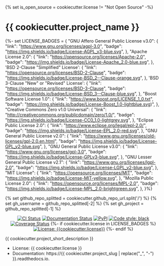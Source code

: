 {% set is_open_source = cookiecutter.license != "Not Open Source" -%}
# {{ cookiecutter.project_name }}


{%- set LICENSE_BADGES = {
    "GNU Affero General Public License v3.0": {
        "link": "https://www.gnu.org/licenses/agpl-3.0",
        "badge": "https://img.shields.io/badge/License-AGPL_v3-blue.svg",
    },
    "Apache License 2.0": {
        "link": "https://opensource.org/licenses/Apache-2.0",
        "badge": "https://img.shields.io/badge/License-Apache_2.0-blue.svg",
    },
    'BSD 2-Clause "Simplified" License': {
        "link": "https://opensource.org/licenses/BSD-2-Clause",
        "badge": "https://img.shields.io/badge/License-BSD_2--Clause-orange.svg",
    },
    'BSD 3-Clause "New" or "Revised" License': {
        "link": "https://opensource.org/licenses/BSD-3-Clause",
        "badge": "https://img.shields.io/badge/License-BSD_3--Clause-blue.svg",
    },
    "Boost Software License 1.0": {
        "link": "https://www.boost.org/LICENSE_1_0.txt",
        "badge": "https://img.shields.io/badge/License-Boost_1.0-lightblue.svg)",
    },
    "Creative Commons Zero v1.0 Universal": {
        "link": "http://creativecommons.org/publicdomain/zero/1.0/",
        "badge": "https://img.shields.io/badge/License-CC0_1.0-lightgrey.svg",
    },
    "Eclipse Public License 2.0": {
        "link": "https://www.eclipse.org/legal/epl-2.0/",
        "badge": "https://img.shields.io/badge/License-EPL_2.0-red.svg",
    },
    "GNU General Public License v2.0": {
        "link": "https://www.gnu.org/licenses/old-licenses/gpl-2.0.en.html",
        "badge": "https://img.shields.io/badge/License-GPL_v2-blue.svg",
    },
    "GNU General Public License v3.0": {
        "link": "https://www.gnu.org/licenses/gpl-3.0",
        "badge": "https://img.shields.io/badge/License-GPLv3-blue.svg",
    },
    "GNU Lesser General Public License v2.1": {
        "link": "https://www.gnu.org/licenses/lgpl-2.0",
        "badge": "https://img.shields.io/badge/License-LGPL_v2-blue.svg",
    },
    "MIT License": {
        "link": "https://opensource.org/licenses/MIT",
        "badge": "https://img.shields.io/badge/License-MIT-yellow.svg",
    },
    "Mozilla Public License 2.0": {
        "link": "https://opensource.org/licenses/MPL-2.0",
        "badge": "https://img.shields.io/badge/License-MPL_2.0-brightgreen.svg",
    },
}%}

{% set github_repo_splitted = cookiecutter.github_repo_url.split('/') %}
{% set gh_username = github_repo_splitted[-2] %}
{% set gh_project = github_repo_splitted[-1] %}

<p align="center">
    <a href="{{ cookiecutter.github_repo_url }}/actions"><img alt="CI Status" src="{{ cookiecutter.github_repo_url }}/actions/workflows/ci.yaml/badge.svg?branch=main"></a>
    <a href="https://{{ gh_project }}.readthedocs.io/"><img alt="Documentation Status" src="https://readthedocs.org/projects/{{ gh_project }}/badge/?version=latest"></a>
    <a href="https://pypi.org/project/{{ cookiecutter.project_slug }}"><img alt="PyPI" src="https://img.shields.io/pypi/v/{{ cookiecutter.project_slug }}.svg"></a>
    <a href="{{ cookiecutter.github_repo_url }}"><img alt="Code style: black" src="https://img.shields.io/badge/code%20style-black-000000.svg"></a>
    <a href="https://codecov.io/gh/{ gh_project }}/{{ gh_username }}"><img alt="Coverage Status" src="https://codecov.io/gh/{{ gh_project }}/{{ gh_username }}/branch/main/graph/badge.svg"></a>
    {%- if cookiecutter.license in LICENSE_BADGES %}
    <a href="{{ LICENSE_BADGES[cookiecutter.license]['link'] }}"><img alt="License: {{cookiecutter.license}}" src="{{ LICENSE_BADGES[cookiecutter.license]['badge'] }}"></a>
    {%- endif %}
</p>

{{ cookiecutter.project_short_description }}

- License: {{ cookiecutter.license }}
- Documentation: https://{{ cookiecutter.project_slug | replace("_", "-") }}.readthedocs.io.
